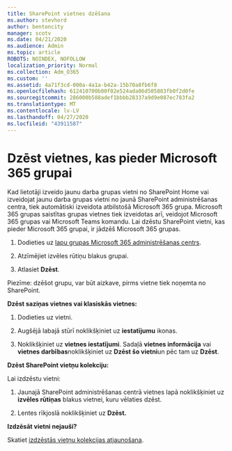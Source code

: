 ```yaml
---
title: SharePoint vietnes dzēšana
ms.author: stevhord
author: bentoncity
manager: scotv
ms.date: 04/21/2020
ms.audience: Admin
ms.topic: article
ROBOTS: NOINDEX, NOFOLLOW
localization_priority: Normal
ms.collection: Adm_O365
ms.custom: ''
ms.assetid: 4a71f3cd-000a-4a1a-b42a-15b70a8fb6f8
ms.openlocfilehash: 612410700b00f02e524ada86d505883fb0f2d0fe
ms.sourcegitcommit: 286000b588adef1bbbb28337a9d9e087ec783fa2
ms.translationtype: MT
ms.contentlocale: lv-LV
ms.lasthandoff: 04/27/2020
ms.locfileid: "43911587"
---
```

# <a name="delete-sites-that-belong-to-an-microsoft-365-group"></a>Dzēst vietnes, kas pieder Microsoft 365 grupai

Kad lietotāji izveido jaunu darba grupas vietni no SharePoint Home vai izveidojat jaunu darba grupas vietni no jaunā SharePoint administrēšanas centra, tiek automātiski izveidota atbilstošā Microsoft 365 grupa. Microsoft 365 grupas saistītas grupas vietnes tiek izveidotas arī, veidojot Microsoft 365 grupas vai Microsoft Teams komandu. Lai dzēstu SharePoint vietni, kas pieder Microsoft 365 grupai, ir jādzēš Microsoft 365 grupas. 
  
1. Dodieties uz [lapu grupas Microsoft 365 administrēšanas centrs](https://portal.office.com/adminportal/home#/groups).
    
2. Atzīmējiet izvēles rūtiņu blakus grupai.
    
3. Atlasiet **Dzēst**.
    
Piezīme: dzēšot grupu, var būt aizkave, pirms vietne tiek noņemta no SharePoint.
  
**Dzēst saziņas vietnes vai klasiskās vietnes:**

1. Dodieties uz vietni.
  
2. Augšējā labajā stūrī noklikšķiniet uz **iestatījumu** ikonas. 
  
3. Noklikšķiniet uz **vietnes iestatījumi**. Sadaļā **vietnes informācija** vai **vietnes darbības**noklikšķiniet uz **Dzēst šo vietni**un pēc tam uz **Dzēst**.
  
**Dzēst SharePoint vietņu kolekciju:**

Lai izdzēstu vietni:
  
1. Jaunajā SharePoint administrēšanas centrā vietnes lapā noklikšķiniet uz **izvēles rūtiņas** blakus vietnei, kuru vēlaties dzēst. 
    
2. Lentes rīkjoslā noklikšķiniet uz **Dzēst.**
    
**Izdzēsāt vietni nejauši?**

Skatiet [izdzēstās vietņu kolekcijas atjaunošana](https://go.microsoft.com/fwlink/?linkid=867660).
  

